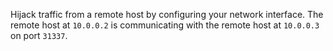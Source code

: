 Hijack traffic from a remote host by configuring your network interface.
The remote host at `10.0.0.2` is communicating with the remote host at `10.0.0.3` on port `31337`.
